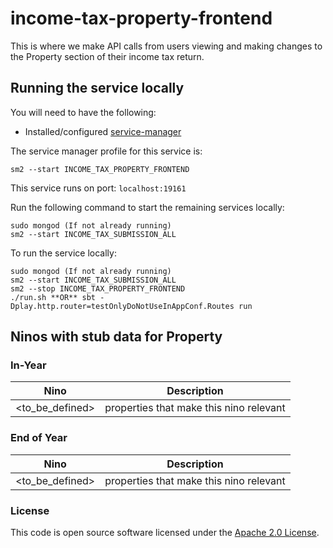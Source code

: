 
# income-tax-property-frontend

This is where we make API calls from users viewing and making changes to the Property section of their income tax return.

## Running the service locally

You will need to have the following:
- Installed/configured [service-manager](https://github.com/hmrc/service-manager)

The service manager profile for this service is:

    sm2 --start INCOME_TAX_PROPERTY_FRONTEND

This service runs on port: `localhost:19161`

Run the following command to start the remaining services locally:

    sudo mongod (If not already running)
    sm2 --start INCOME_TAX_SUBMISSION_ALL

To run the service locally:

    sudo mongod (If not already running)
    sm2 --start INCOME_TAX_SUBMISSION_ALL
    sm2 --stop INCOME_TAX_PROPERTY_FRONTEND
    ./run.sh **OR** sbt -Dplay.http.router=testOnlyDoNotUseInAppConf.Routes run

## Ninos with stub data for Property

### In-Year
| Nino            | Description                             |
|-----------------|-----------------------------------------|
| <to_be_defined> | properties that make this nino relevant | 

### End of Year
| Nino            | Description                             |
|-----------------|-----------------------------------------|
| <to_be_defined> | properties that make this nino relevant | 

### License

This code is open source software licensed under the [Apache 2.0 License]("http://www.apache.org/licenses/LICENSE-2.0.html").